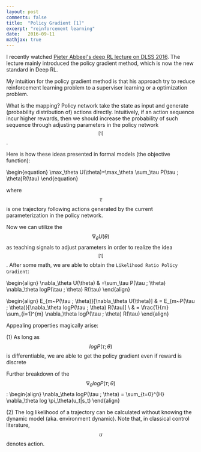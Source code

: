 ```yaml
---
layout: post
comments: false
title:  "Policy Gradient [1]"
excerpt: "reinforcement learning"
date:   2016-09-11
mathjax: true
---
```


I recently watched [Pieter Abbeel's deep RL lecture on DLSS 2016](http://videolectures.net/deeplearning2016_abbeel_deep_reinforcement/). 
The lecture mainly introduced the policy gradient method, which is now the new standard in Deep RL.

My intuition for the policy gradient method is that his approach try to reduce reinforcement learning problem to a superviser learning or a optimization problem.

What is the mapping?
Policy network take the state as input and generate (probability distribution of) actions directly.
Intuitively, if an action sequence incur higher rewards, then we should increase the probability of such sequence through adjusting parameters in the policy network $$ ^{[1]}$$.

Here is how these ideas presented in formal models (the objective function):

\begin{equation}
\max_\theta U(\theta)=\max_\theta \sum_\tau P(\tau ; \theta)R(\tau)
\end{equation}

where $$\tau$$ is one trajectory following actions generated by the current parameterization in the policy network.

Now we can utilize the $$\nabla_\theta U(\theta)$$ as teaching signals to adjust parameters in order to realize the idea $$ ^{[1]}$$.
After some math, we are able to obtain the `Likelihood Ratio Policy Gradient`:

\begin{align}
\nabla_\theta U(\theta) & =\sum_\tau P(\tau ; \theta) \nabla_\theta logP(\tau ; \theta) R(\tau)
\end{align}


\begin{align}
E_{m~P(\tau ; \theta)}[\nabla_\theta U(\theta)] & = E_{m~P(\tau ; \theta)}[\nabla_\theta logP(\tau ; \theta) R(\tau)] \\
 & = \frac{1}{m} \sum_{i=1]^{m} \nabla_\theta logP(\tau ; \theta) R(\tau) 
\end{align}

Appealing properties magically arise:

(1) As long as $$logP(\tau ; \theta)$$ is differentiable, we are able to get the policy gradient even if reward is discrete

Further breakdown of the $$ \nabla_\theta logP(\tau ; \theta) $$:
\begin{align}
\nabla_\theta logP(\tau ; \theta) = \sum_{t=0}^{H} \nabla_\theta log \pi_\theta(u_t|s_t)
\end{align}

(2) The log likelihood of a trajectory can be calculated without knowing the dynamic model (aka. environment dynamic). Note that, in classical control literature, $$u$$ denotes action.








